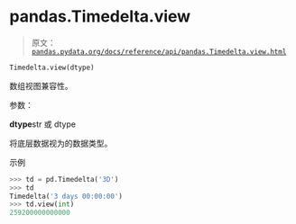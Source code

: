 # pandas.Timedelta.view

> 原文：[`pandas.pydata.org/docs/reference/api/pandas.Timedelta.view.html`](https://pandas.pydata.org/docs/reference/api/pandas.Timedelta.view.html)

```py
Timedelta.view(dtype)
```

数组视图兼容性。

参数：

**dtype**str 或 dtype

将底层数据视为的数据类型。

示例

```py
>>> td = pd.Timedelta('3D')
>>> td
Timedelta('3 days 00:00:00')
>>> td.view(int)
259200000000000 
```
